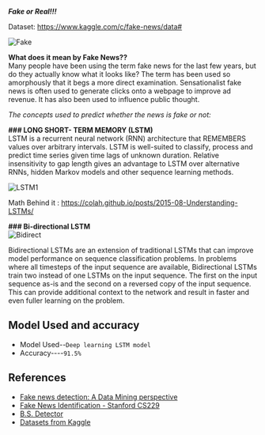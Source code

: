 _**Fake or Real!!!**_

Dataset: https://www.kaggle.com/c/fake-news/data#

![Fake](https://user-images.githubusercontent.com/68546391/97145655-91912180-178c-11eb-925d-1347dca903ff.jpg)

**What does it mean by Fake News??**<br/>
Many people have been using the term fake news for the last few years, but do they actually know what it looks like? The term has been used so amorphously that it begs a more direct examination. Sensationalist fake news is often used to generate clicks onto a webpage to improve ad revenue. It has also been used to influence public thought.

_The concepts used to predict whether the news is fake or not:_

**### LONG SHORT- TERM MEMORY (LSTM)**<br/>
LSTM is a recurrent neural network (RNN) architecture that REMEMBERS values over arbitrary intervals. LSTM is well-suited to classify, process and predict time series given time lags of unknown duration. Relative insensitivity to gap length gives an advantage to LSTM over alternative RNNs, hidden Markov models and other sequence learning methods.

![LSTM1](https://user-images.githubusercontent.com/68546391/97147145-0b2a0f00-178f-11eb-9562-05553182afb9.png)

Math Behind it : https://colah.github.io/posts/2015-08-Understanding-LSTMs/

**### Bi-directional LSTM**<br/>
![Bidirect](https://user-images.githubusercontent.com/68546391/97147474-94414600-178f-11eb-9952-78bc76c8e2e7.png)

Bidirectional LSTMs are an extension of traditional LSTMs that can improve model performance on sequence classification problems.
In problems where all timesteps of the input sequence are available, Bidirectional LSTMs train two instead of one LSTMs on the input sequence. The first on the input sequence as-is and the second on a reversed copy of the input sequence. This can provide additional context to the network and result in faster and even fuller learning on the problem.

## Model Used and accuracy 
   * Model Used--`Deep learning LSTM model`
   * Accuracy----`91.5%`

## References
  * [Fake news detection: A Data Mining perspective](https://arxiv.org/pdf/1708.01967.pdf)
  * [Fake News Identification - Stanford CS229](http://cs229.stanford.edu/proj2017/final-reports/5244348.pdf)
  * [B.S. Detector](https://github.com/bs-detector/bs-detector)
  * [Datasets from Kaggle](https://www.kaggle.com/c/fake-news/data)
